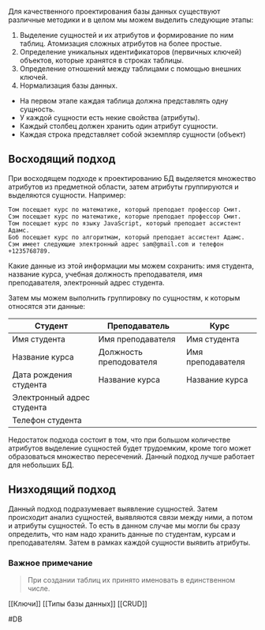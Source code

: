 Для качественного проектирования базы данных существуют различные методики и в целом мы можем выделить следующие этапы:

1. Выделение сущностей и их атрибутов и формирование по ним таблиц. Атомизация сложных атрибутов на более простые.
2. Определение уникальных идентификаторов (первичных ключей) объектов, которые хранятся в строках таблицы.
3. Определение отношений между таблицами с помощью внешних ключей.
4. Нормализация базы данных.

* На первом этапе каждая таблица должна представлять одну сущность.
* У каждой сущности есть некие свойства (атрибуты).
* Каждый столбец должен хранить один атрибут сущности.
* Каждая строка представляет собой экземпляр сущности (объект)

## Восходящий подход
При восходящем подходе к проектированию БД выделяется множество атрибутов из предметной области, затем атрибуты группируются и выделяются сущности.
Например:
```
Том посещает курс по математике, который преподает профессор Смит.
Сэм посещает курс по математике, которые преподает профессор Смит.
Том посещает курс по языку JavaScript, который преподает ассистент Адамс.
Боб посещает курс по алгоритмам, который преподает ассистент Адамс.
Сэм имеет следующие электронный адрес sam@gmail.com и телефон +1235768789.
```
Какие данные из этой информации мы можем сохранить: имя студента, название курса, учебная должность преподавателя, имя преподавателя, электронный адрес студента.

Затем мы можем выполнить группировку по сущностям, к которым относятся эти данные:

Студент | Преподаватель | Курс
--------|---------------|----------------
Имя студента | Имя преподавателя | Имя студента
Название курса|Должность преподователя| Имя преподавателя
Дата рождения студента| Название курса| Название курса
Электронный адрес студента|
Телефон студента|
Недостаток подхода состоит в том, что при большом количестве атрибутов выделение сущностей будет трудоемким, кроме того может образоваться множество пересечений.
Данный подход лучше работает для небольших БД.

## Низходящий подход
Данный подход подразумевает выявление сущностей. Затем происходит анализ сущностей, выявляются связи между ними, а потом и атрибуты сущностей.
То есть в данном случае мы могли бы сразу определить, что нам надо хранить данные по студентам, курсам и преподавателям. Затем в рамках каждой сущности выявить атрибуты.

### **Важное примечание**
>При создании таблиц их принято именовать в единственном числе.


[[Ключи]]
[[Типы базы данных]]
[[CRUD]]

#DB